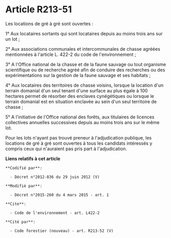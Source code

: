 # Article R213-51

Les locations de gré à gré sont ouvertes : 

1° Aux locataires sortants qui sont locataires depuis au moins trois ans sur un lot ; 

2° Aux associations communales et intercommunales de chasse agréées mentionnées à l'article L. 422-2 du code de
l'environnement ; 

3° A l'Office national de la chasse et de la faune sauvage ou tout organisme scientifique ou de recherche agréé afin de
conduire des recherches ou des expérimentations sur la gestion de la faune sauvage et ses habitats ; 

4° Aux locataires des territoires de chasse voisins, lorsque la location d'un terrain domanial d'un seul tenant d'une surface
au plus égale à 100 hectares permet de résorber des enclaves cynégétiques ou lorsque le terrain domanial est en situation
enclavée au sein d'un seul territoire de chasse ; 

5° A l'initiative de l'Office national des forêts, aux titulaires de licences collectives annuelles successives depuis au
moins trois ans sur le même lot. 

Pour les lots n'ayant pas trouvé preneur à l'adjudication publique, les locations de gré à gré sont ouvertes à tous les
candidats intéressés y compris ceux qui n'auraient pas pris part à l'adjudication.

**Liens relatifs à cet article**

	**Codifié par**:

	  - Décret n°2012-836 du 29 juin 2012 (V)

	**Modifié par**:

	  - Décret n°2015-260 du 4 mars 2015 - art. 1

	**Cite**:

	  - Code de l'environnement - art. L422-2

	**Cité par**:

	  - Code forestier (nouveau) - art. R213-52 (V)

